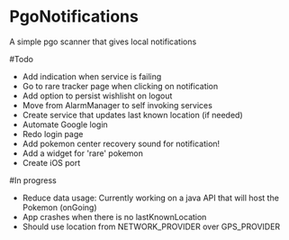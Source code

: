 # PgoNotifications
A simple pgo scanner that gives local notifications

#Todo
- Add indication when service is failing
- Go to rare tracker page when clicking on notification
- Add option to persist wishlisht on logout
- Move from AlarmManager to self invoking services
- Create service that updates last known location (if needed)
- Automate Google login
- Redo login page
- Add pokemon center recovery sound for notification!
- Add a widget for 'rare' pokemon
- Create iOS port

#In progress
- Reduce data usage: Currently working on a java API that will host the Pokemon (onGoing)
- App crashes when there is no lastKnownLocation
- Should use location from NETWORK_PROVIDER over GPS_PROVIDER
